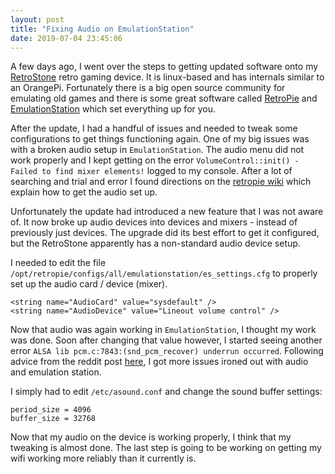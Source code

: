 ```yaml
---
layout: post
title: "Fixing Audio on EmulationStation"
date: 2019-07-04 23:45:06
---
```


A few days ago, I went over the steps to getting updated software onto my [RetroStone](https://www.8bcraft.com/product/retrostone/) retro gaming device. It is linux-based and has internals similar to an OrangePi. Fortunately there is a big open source community for emulating old games and there is some great software called [RetroPie](https://retropie.org.uk/) and [EmulationStation](https://emulationstation.org/) which set everything up for you.

After the update, I had a handful of issues and needed to tweak some configurations to get things functioning again. One of my big issues was with a broken audio setup in `EmulationStation`. The audio menu did not work properly and I kept getting on the error  `VolumeControl::init() - Failed to find mixer elements!` logged to my console. After a lot of searching and trial and error I found directions on the [retropie wiki](https://github.com/RetroPie/RetroPie-Setup/wiki/Sound-Issues) which explain how to get the audio set up.

Unfortunately the update had introduced a new feature that I was not aware of. It now broke up audio devices into devices and mixers - instead of previously just devices. The upgrade did its best effort to get it configured, but the RetroStone apparently has a non-standard audio device setup.

I needed to edit the file `/opt/retropie/configs/all/emulationstation/es_settings.cfg` to properly set up the audio card / device (mixer).
```
<string name="AudioCard" value="sysdefault" />
<string name="AudioDevice" value="Lineout volume control" />
```

Now that audio was again working in `EmulationStation`, I thought my work was done. Soon after changing that value however, I started seeing another error `ALSA lib pcm.c:7843:(snd_pcm_recover) underrun occurred`. Following advice from the reddit post [here](https://www.reddit.com/r/RetroPie/comments/5lo9jj/sound_issues_alsa_underrun_with_usb_audio/dbx6ox6?utm_source=share&utm_medium=web2x), I got more issues ironed out with audio and emulation station.

I simply had to edit `/etc/asound.conf` and change the sound buffer settings:
```
period_size = 4096
buffer_size = 32768
```

Now that my audio on the device is working properly, I think that my tweaking is almost done. The last step is going to be working on getting my wifi working more reliably than it currently is.